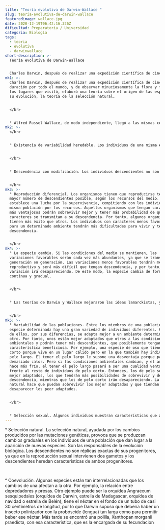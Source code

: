 ```yaml
---
title: "Teoría evolutiva de Darwin-Wallace "
slug: teoria-evolutiva-de-darwin-wallace
featuredimage: wallace.jpg
date: 2020-12-19T06:42:16.326Z
dificultad: Preparatoria / Universidad
categoria: Biología
tags:
  - teoria
  - evolutiva
  - darwinwallace
short-description: >-
  Teoría evolutiva de Darwin-Wallace 


  Charles Darwin, después de realizar una expedición científica de cinco años de duración por todo el mundo
mk1: >-
  Charles Darwin, después de realizar una expedición científica de cinco años de
  duración por todo el mundo, y de observar minuciosamente la flora y fauna de
  los lugares que visitó, elaboró una teoría sobre el origen de las especies y
  su evolución, la teoría de la selección natural.


  </br>


  ° Alfred Russel Wallace, de modo independiente, llegó a las mismas conclusiones que Darwin. Aunque la fama se la ha llevado Darwin, ambos presentaron conjuntamente sus conclusiones a la Sociedad Linneana de Londres, el 1 de julio de 1858.
mk2: >-
  </br>


  ° Existencia de variabilidad heredable. Los individuos de una misma especie tienen pequeñas diferencias o variaciones entre ellos, como la coloración, el tamaño, habilidad para obtener alimento, etc. Estas características se pueden transmitir a la descendencia. La selección natural actúa sobre esta variabilidad de los individuos de una población.


  </br>


  ° Descendencia con modificación. Los individuos descendientes no son iguales que los progenitores, puesto que heredan las características de ambos progenitores y los descendientes son distintos a ellos.


  </br>
mk3: >-
  ° Reproducción diferencial. Los organismos tienen que reproducirse teniendo el
  mayor número de descendientes posible, según los recursos del medio. Se
  establece una lucha por la supervivencia, compitiendo con los individuos de la
  misma población por los recursos. Aquellos organismos que tengan caracteres
  más ventajosos podrán sobrevivir mejor y tener más probabilidad de que estos
  caracteres se transmitan a su descendencia. Por tanto, algunos organismos
  tienen más éxito que otros. Los individuos con caracteres menos favorables
  para un determinado ambiente tendrán más dificultades para vivir y tener
  descendencia.


  </br>
mk4: >-
  ° La especie cambia. Si las condiciones del medio se mantienen, las
  variaciones favorables serán cada vez más abundantes, ya que se transmiten de
  generación en generación. Las variaciones menos favorables tendrán menos éxito
  reproductivo y será más difícil que tengan descendencia, y por tanto, esa
  variación irá desapareciendo. De este modo, la especie cambia de forma
  continua y gradual.


  </br>


  ° Las teorías de Darwin y Wallace mejoraron las ideas lamarckistas, ya que rechazaron la herencia de los caracteres adquiridos e introdujeron nuevos conceptos como:


  </br>
mk5: >-
  ° Variabilidad de las poblaciones. Entre los miembros de una población de una
  especie determinada hay una gran variedad de individuos diferentes. Cada uno
  de ellos, por sus diferencias, se adapta mejor a un ambiente determinado que a
  otro. Por tanto, unos están mejor adaptados que otros a las condiciones
  ambientales y podrán tener más descendientes, que posiblemente tengan esa
  característica beneficiosa. Por ejemplo, una especie de oso que tiene el pelo
  corto porque vive en un lugar cálido pero en la que también hay individuos con
  pelo largo. El tener el pelo largo le supone una desventaja porque pasan
  demasiado calor. Pero si las condiciones ambientales cambian, y el ambiente se
  hace más frío, el tener el pelo largo pasará a ser una cualidad ventajosa
  frente al resto de individuos de pelo corto. Entonces, los de pelo serán los
  mejor adaptados, los que tendrán más posibilidades de sobrevivir y de dejar
  descendencia, mientras que los de pelo corto irán desapareciendo. La selección
  natural hace que puedan sobrevivir los mejor adaptados y que tiendan a
  desaparecer los peor adaptados.


  </br>


  ° Selección sexual. Algunos individuos muestran características que aparentemente no mejoran su supervivencia e incluso perjudican su supervivencia, pero en cambio, tienen más facilidad para reproducirse y transmitir sus genes a sus descendientes. Por ejemplo, las plumas de los pavos reales que le benefician en el cortejo pero les hace más vulnerables. La reproducción, por tanto, no sólo dependen de la capacidad de supervivencia, sino de la capacidad de llamar la atención de una pareja o de luchas entre machos para conseguir copular con la hembra.
---
```





° Selección natural. La selección natural, ayudada por los cambios producidos por las mutaciones genéticas, provoca que se produzcan cambios graduales en los individuos de una población que dan lugar a la aparición de nuevas especies. Son las responsables de la evolución biológica. Los descendientes no son réplicas exactas de sus progenitores, ya que en la reproducción sexual intervienen dos gametos y los descendientes heredan características de ambos progenitores.

</br>

° Coevolución. Algunas especies están tan interrelacionadas que los cambios de una afectan a la otra. Por ejemplo, la relación entre depredadores y presas. Otro ejemplo puede ser la orquídea Angraecum sesquipedales (orquídea de Darwin, estrella de Madagascar, orquídea de navidad o estrella de Belén), tiene el néctar en el fondo de un tubo de casi 30 centímetros de longitud, por lo que Darwin supuso que debería haber un insecto polinizador con la probóscide (lengua) tan larga como para permitir beber ese néctar. Más tarde se encontró una polilla, Xanthopan morganii praedicta, con esa característica, que es la encargada de su fecundacion